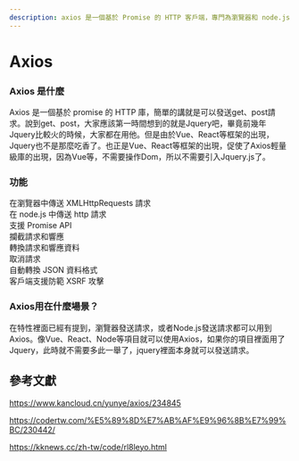 ```yaml
---
description: axios 是一個基於 Promise 的 HTTP 客戶端，專門為瀏覽器和 node.js 服務
---
```


# Axios

### Axios 是什麼 

Axios 是一個基於 promise 的 HTTP 庫，簡單的講就是可以發送get、post請求。說到get、post，大家應該第一時間想到的就是Jquery吧，畢竟前幾年Jquery比較火的時候，大家都在用他。但是由於Vue、React等框架的出現，Jquery也不是那麼吃香了。也正是Vue、React等框架的出現，促使了Axios輕量級庫的出現，因為Vue等，不需要操作Dom，所以不需要引入Jquery.js了。  


### 功能

在瀏覽器中傳送 XMLHttpRequests 請求  
在 node.js 中傳送 http 請求  
支援 Promise API  
攔截請求和響應  
轉換請求和響應資料  
取消請求  
自動轉換 JSON 資料格式  
客戶端支援防範 XSRF 攻擊

### Axios用在什麼場景？

在特性裡面已經有提到，瀏覽器發送請求，或者Node.js發送請求都可以用到Axios。像Vue、React、Node等項目就可以使用Axios，如果你的項目裡面用了Jquery，此時就不需要多此一舉了，jquery裡面本身就可以發送請求。  
  
## 參考文獻
https://www.kancloud.cn/yunye/axios/234845

https://codertw.com/%E5%89%8D%E7%AB%AF%E9%96%8B%E7%99%BC/230442/

https://kknews.cc/zh-tw/code/rl8leyo.html
